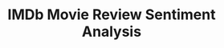 ---
title: "IMDb Movie Review Sentiment Analysis"
year: "2024"
description: "This project analyzes the discrepancies in IMDb movie ratings, particularly focusing on the impact of COVID-19 on viewer ratings and sentiment."
image: "/assets/project/IMDb Movie Review Poster.png"
projectUrl: "https://github.com/shreyashguptas/IMDb_movie_review_sentiment_analysis"
technologies: ["NLP", "Machine Learning", "Python"]
--- 
